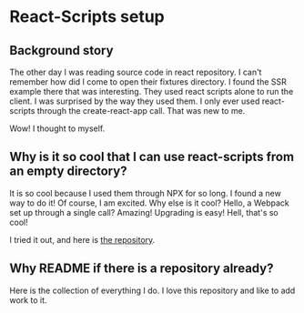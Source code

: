 # React-Scripts setup

## Background story

The other day I was reading source code in react repository. I can't remember how did I come to open their fixtures directory. I found the SSR example there that was interesting. They used react scripts alone to run the client. I was surprised by the way they used them. I only ever used react-scripts through the create-react-app call. That was new to me.

Wow! I thought to myself.

## Why is it so cool that I can use react-scripts from an empty directory?

It is so cool because I used them through NPX for so long. I found a new way to do it! Of course, I am excited. Why else is it cool? Hello, a Webpack set up through a single call? Amazing! Upgrading is easy! Hell, that's so cool!

I tried it out, and here is [the repository](https://github.com/srele96/react-app-setup).

## Why README if there is a repository already?

Here is the collection of everything I do. I love this repository and like to add work to it.
